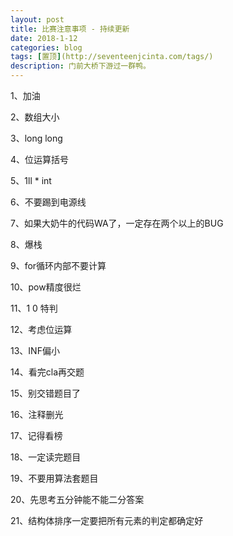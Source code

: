 ```yaml
---
layout: post
title: 比赛注意事项 - 持续更新
date: 2018-1-12
categories: blog
tags: [置顶](http://seventeenjcinta.com/tags/)
description: 门前大桥下游过一群鸭。
---
```


1、加油

2、数组大小

3、long long

4、位运算括号

5、1ll * int

6、不要踢到电源线

7、如果大奶牛的代码WA了，一定存在两个以上的BUG

8、爆栈

9、for循环内部不要计算

10、pow精度很烂

11、1 0 特判

12、考虑位运算

13、INF偏小

14、看完cla再交题

15、别交错题目了

16、注释删光

17、记得看榜

18、一定读完题目

19、不要用算法套题目

20、先思考五分钟能不能二分答案

21、结构体排序一定要把所有元素的判定都确定好






